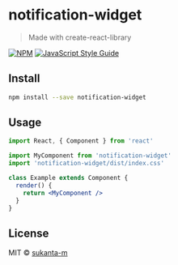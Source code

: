 # notification-widget

> Made with create-react-library

[![NPM](https://img.shields.io/npm/v/notification-widget.svg)](https://www.npmjs.com/package/notification-widget) [![JavaScript Style Guide](https://img.shields.io/badge/code_style-standard-brightgreen.svg)](https://standardjs.com)

## Install

```bash
npm install --save notification-widget
```

## Usage

```jsx
import React, { Component } from 'react'

import MyComponent from 'notification-widget'
import 'notification-widget/dist/index.css'

class Example extends Component {
  render() {
    return <MyComponent />
  }
}
```

## License

MIT © [sukanta-m](https://github.com/sukanta-m)
